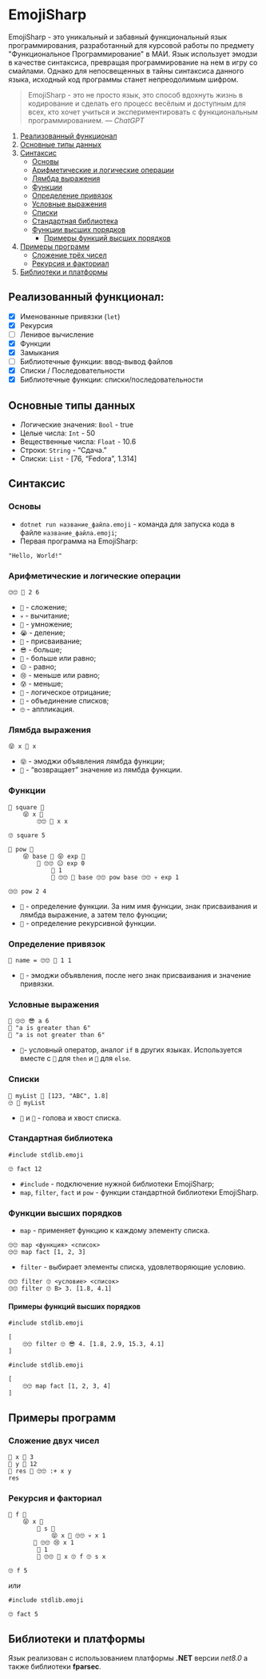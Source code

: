 # EmojiSharp 

EmojiSharp - это уникальный и забавный функциональный язык программирования, разработанный для курсовой работы по предмету "Функциональное Программирование" в МАИ. 
Язык использует эмодзи в качестве синтаксиса, превращая программирование на нем в игру со смайлами. Однако для непосвещенных в тайны синтаксиса данного языка, исходный код программы станет непреодолимым шифром.

> EmojiSharp - это не просто язык, это способ вдохнуть жизнь в кодирование и сделать его процесс весёлым и доступным для всех, кто хочет учиться и экспериментировать с функциональным программированием.
> — *ChatGPT*



1. [Реализованный функционал](https://kaiserred.github.io/#%D1%80%D0%B5%D0%B0%D0%BB%D0%B8%D0%B7%D0%BE%D0%B2%D0%B0%D0%BD%D0%BD%D1%8B%D0%B9-%D1%84%D1%83%D0%BD%D0%BA%D1%86%D0%B8%D0%BE%D0%BD%D0%B0%D0%BB)
2. [Основные типы данных](https://kaiserred.github.io/#%D0%BE%D1%81%D0%BD%D0%BE%D0%B2%D0%BD%D1%8B%D0%B5-%D1%82%D0%B8%D0%BF%D1%8B-%D0%B4%D0%B0%D0%BD%D0%BD%D1%8B%D1%85)
3. [Синтаксис](https://kaiserred.github.io/#%D1%81%D0%B8%D0%BD%D1%82%D0%B0%D0%BA%D1%81%D0%B8%D1%81)
    - [Основы](https://kaiserred.github.io/#%D0%BE%D1%81%D0%BD%D0%BE%D0%B2%D1%8B)
    - [Арифметические и логические операции](https://kaiserred.github.io/#%D0%B0%D1%80%D0%B8%D1%84%D0%BC%D0%B5%D1%82%D0%B8%D1%87%D0%B5%D1%81%D0%BA%D0%B8%D0%B5-%D0%B8-%D0%BB%D0%BE%D0%B3%D0%B8%D1%87%D0%B5%D1%81%D0%BA%D0%B8%D0%B5-%D0%BE%D0%BF%D0%B5%D1%80%D0%B0%D1%86%D0%B8%D0%B8)
    - [Лямбда выражения](https://kaiserred.github.io/#%D0%BB%D1%8F%D0%BC%D0%B1%D0%B4%D0%B0-%D0%B2%D1%8B%D1%80%D0%B0%D0%B6%D0%B5%D0%BD%D0%B8%D1%8F)
    - [Функции](https://kaiserred.github.io/#%D1%84%D1%83%D0%BD%D0%BA%D1%86%D0%B8%D0%B8)
    - [Определение привязок](https://github.com/KaiserRed/KaiserRed.github.io?tab=readme-ov-file#%D0%BE%D0%BF%D1%80%D0%B5%D0%B4%D0%B5%D0%BB%D0%B5%D0%BD%D0%B8%D0%B5-%D0%BF%D1%80%D0%B8%D0%B2%D1%8F%D0%B7%D0%BE%D0%BA)
    - [Условные выражения](https://kaiserred.github.io/#%D1%83%D1%81%D0%BB%D0%BE%D0%B2%D0%BD%D1%8B%D0%B5-%D0%B2%D1%8B%D1%80%D0%B0%D0%B6%D0%B5%D0%BD%D0%B8%D1%8F)
    - [Списки](https://kaiserred.github.io/#%D1%81%D0%BF%D0%B8%D1%81%D0%BA%D0%B8)
    - [Стандартная библиотека](https://kaiserred.github.io/#%D1%81%D1%82%D0%B0%D0%BD%D0%B4%D0%B0%D1%80%D1%82%D0%BD%D0%B0%D1%8F-%D0%B1%D0%B8%D0%B1%D0%BB%D0%B8%D0%BE%D1%82%D0%B5%D0%BA%D0%B0)
    - [Функции высших порядков](https://kaiserred.github.io/#%D1%84%D1%83%D0%BD%D0%BA%D1%86%D0%B8%D0%B8-%D0%B2%D1%8B%D1%81%D1%88%D0%B8%D1%85-%D0%BF%D0%BE%D1%80%D1%8F%D0%B4%D0%BA%D0%BE%D0%B2)
        - [Примеры функций высших порядков](https://kaiserred.github.io/#%D0%BF%D1%80%D0%B8%D0%BC%D0%B5%D1%80%D1%8B-%D1%84%D1%83%D0%BD%D0%BA%D1%86%D0%B8%D0%B9-%D0%B2%D1%8B%D1%81%D1%88%D0%B8%D1%85-%D0%BF%D0%BE%D1%80%D1%8F%D0%B4%D0%BA%D0%BE%D0%B2)
4. [Примеры программ](https://kaiserred.github.io/#%D0%BF%D1%80%D0%B8%D0%BC%D0%B5%D1%80%D1%8B-%D0%BF%D1%80%D0%BE%D0%B3%D1%80%D0%B0%D0%BC%D0%BC)
    - [Сложение трёх чисел](https://kaiserred.github.io/#%D1%81%D0%BB%D0%BE%D0%B6%D0%B5%D0%BD%D0%B8%D0%B5-%D0%B4%D0%B2%D1%83%D1%85-%D1%87%D0%B8%D1%81%D0%B5%D0%BB)
    - [Рекурсия и факториал](https://kaiserred.github.io/#%D1%80%D0%B5%D0%BA%D1%83%D1%80%D1%81%D0%B8%D1%8F-%D0%B8-%D1%84%D0%B0%D0%BA%D1%82%D0%BE%D1%80%D0%B8%D0%B0%D0%BB)
5. [Библиотеки и платформы](https://kaiserred.github.io/#%D0%B1%D0%B8%D0%B1%D0%BB%D0%B8%D0%BE%D1%82%D0%B5%D0%BA%D0%B8-%D0%B8-%D0%BF%D0%BB%D0%B0%D1%82%D1%84%D0%BE%D1%80%D0%BC%D1%8B)

## Реализованный функционал:

- [x] Именованные привязки (`let`)
- [x] Рекурсия
- [ ] Ленивое вычисление
- [x] Функции
- [x] Замыкания
- [ ] Библиотечные функции: ввод-вывод файлов
- [x] Списки / Последовательности
- [x] Библиотечные функции: списки/последовательности

## Основные типы данных

- Логические значения: `Bool` - true
- Целые числа: `Int` - 50
- Вещественные числа: `Float` - 10.6
- Строки: `String` - “Сдача.”
- Списки: `List` - [76, “Fedora”, 1.314]

## Синтаксис

### Основы

- `dotnet run название_файла.emoji` - команда для запуска кода в файле `название_файла.emoji`;
- Первая программа на EmojiSharp:
```
"Hello, World!"
```

### Арифметические и логические операции

```
🙄🙄 🤑 2 6
```

- `🥳` - сложение;
- `💀` - вычитание;
- `🤑` - умножение;
- `😭` - деление;
- `🥱` - присваивание;
- `😎` - больше;
- `🙂` - больше или равно;
- `😐` - равно;
- `😢` - меньше или равно;
- `😰` - меньше;
- `🤬` - логическое отрицание;
- `🤤` - объединение списков;
- `🙄` - аппликация.

### Лямбда выражения

```
😝 x 🧐 x
```

- `😝` - эмоджи объявления лямбда функции;
- `🧐` - “возвращает” значение из лямбда функции.

### Функции

```
🤖 square 🥱 
    😝 x 🧐 
        🙄🙄 🤑 x x

🙄 square 5
```
```
👾 pow 🥱 
    😝 base 🧐 😝 exp 🧐 
        🤔 🙄🙄 😐 exp 0
            🥵 1
            🥶 🙄🙄 🤑 base 🙄🙄 pow base 🙄🙄 💀 exp 1

🙄🙄 pow 2 4
```

- `🤖` - определение функции. За ним имя функции, знак присваивания и лямбда выражение, а затем тело функции;
- `👾` - определение рекурсивной функции.

### Определение привязок

```
🤖 name = 🙄🙄 🥳 1 1
```

- `🤖` - эмоджи объявления, после него знак присваивания и значение привязки.

### Условные выражения

```
🤔 🙄🙄 😎 a 6
🥵 "a is greater than 6"
🥶 "a is not greater than 6"
```

- `🤔`- условный оператор, аналог `if` в других языках. Используется вместе с `🥵` для `then` и `🥶` для `else`.

### Списки

```
🤖 myList 🥱 [123, "ABC", 1.8]
🙄 👴 myList
```

- `👶` и `👴` - голова и хвост списка.

### Стандартная библиотека

```
#include stdlib.emoji

🙄 fact 12
```

- `#include` - подключение нужной библиотеки EmojiSharp;
- `map`, `filter`, `fact` и `pow` - функции стандартной библиотеки EmojiSharp.

### Функции высших порядков

- `map` - применяет функцию к каждому элементу списка.

```
🙄🙄 map <функция> <список>
🙄🙄 map fact [1, 2, 3]
```

- `filter` - выбирает элементы списка, удовлетворяющие условию.

```
🙄🙄 filter 🙄 <условие> <список>
🙄🙄 filter 🙄 B> 3. [1.8, 4.1]
```

#### Примеры функций высших порядков

```
#include stdlib.emoji

[
    🙄🙄 filter 🙄 😎 4. [1.8, 2.9, 15.3, 4.1]
]
```

```
#include stdlib.emoji

[
    🙄🙄 map fact [1, 2, 3, 4]
]
```

## Примеры программ

### Сложение двух чисел

```
🤖 x 🥱 3
🤖 y 🥱 12
🤖 res 🥱 🙄🙄 :+ x y
res
```

### Рекурсия и факториал

```
👾 f 🥱 
    😝 x 🧐 
        🤖 s 🥱 
            😝 x 🧐 🙄🙄 💀 x 1
       🤔 🙄🙄 😢 x 1
        🥵 1
        🥶 🙄🙄 🤑 x 🙄 f 🙄 s x

🙄 f 5
```

_или_

```
#include stdlib.emoji

🙄 fact 5
```

## Библиотеки и платформы
Язык реализован с использованием платформы **.NET** версии _net8.0_ а также библиотеки **fparsec**.
